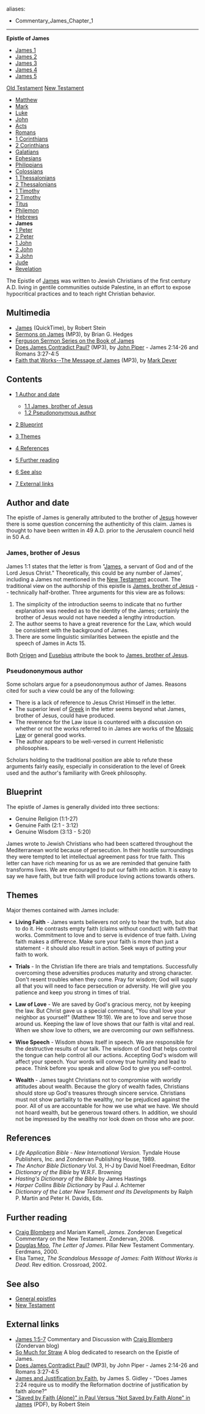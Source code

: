 aliases:
- Commentary_James_Chapter_1
---
**Epistle of James**
-   [James 1](James_1 "James 1")
-   [James 2](James_2 "James 2")
-   [James 3](James_3 "James 3")
-   [James 4](James_4 "James 4")
-   [James 5](James_5 "James 5")

[Old Testament](Old_Testament "Old Testament")
[New Testament](New_Testament "New Testament")
-   [Matthew](Gospel_of_Matthew "Gospel of Matthew")
-   [Mark](Gospel_of_Mark "Gospel of Mark")
-   [Luke](Gospel_of_Luke "Gospel of Luke")
-   [John](Gospel_of_John "Gospel of John")
-   [Acts](Acts_of_the_Apostles "Acts of the Apostles")
-   [Romans](Epistle_to_the_Romans "Epistle to the Romans")
-   [1 Corinthians](First_Epistle_to_the_Corinthians "First Epistle to the Corinthians")
-   [2 Corinthians](Second_Epistle_to_the_Corinthians "Second Epistle to the Corinthians")
-   [Galatians](Epistle_to_the_Galatians "Epistle to the Galatians")
-   [Ephesians](Epistle_to_the_Ephesians "Epistle to the Ephesians")
-   [Philippians](Epistle_to_the_Philippians "Epistle to the Philippians")
-   [Colossians](Epistle_to_the_Colossians "Epistle to the Colossians")
-   [1 Thessalonians](First_Epistle_to_the_Thessalonians "First Epistle to the Thessalonians")
-   [2 Thessalonians](Second_Epistle_to_the_Thessalonians "Second Epistle to the Thessalonians")
-   [1 Timothy](First_Epistle_to_Timothy "First Epistle to Timothy")
-   [2 Timothy](Second_Epistle_to_Timothy "Second Epistle to Timothy")
-   [Titus](Epistle_to_Titus "Epistle to Titus")
-   [Philemon](Epistle_to_Philemon "Epistle to Philemon")
-   [Hebrews](Epistle_to_the_Hebrews "Epistle to the Hebrews")
-   **James**
-   [1 Peter](First_Epistle_of_Peter "First Epistle of Peter")
-   [2 Peter](Second_Epistle_of_Peter "Second Epistle of Peter")
-   [1 John](First_Epistle_of_John "First Epistle of John")
-   [2 John](Second_Epistle_of_John "Second Epistle of John")
-   [3 John](Third_Epistle_of_John "Third Epistle of John")
-   [Jude](Epistle_of_Jude "Epistle of Jude")
-   [Revelation](Book_of_Revelation "Book of Revelation")

The Epistle of
[James](James,_brother_of_Jesus "James, brother of Jesus") was
written to Jewish Christians of the first century A.D. living in
gentile communities outside Palestine, in an effort to expose
hypocritical practices and to teach right Christian behavior.

## Multimedia

-   [James](http://biblicaltraining.org/audio/NT502/nt2_stein_46.mov)
    (QuickTime), by Robert Stein
-   [Sermons on James](http://www.fulkersonpark.com/audio/by/series/get_real_the_letter_of_james)
    (MP3), by Brian G. Hedges
-   [Ferguson Sermon Series on the Book of James](http://theologica.blogspot.com/2008/06/ferguson-sermon-series-on-book-of-james.html)
-   [Does James Contradict Paul?](http://www.desiringgod.org/download.php?file=http://media.desiringgod.org/audio/1999/19990808.mp3)
    (MP3), by [John Piper](John_Piper "John Piper") - James 2:14-26 and
    Romans 3:27-4:5
-   [Faith that Works--The Message of James](http://dl.salemweb.net/?mg=FC4C45C0-80D8-46E7-8925-49CC8237523D)
    (MP3), by [Mark Dever](Mark_Dever "Mark Dever")

## Contents

-   [1 Author and date](#Author_and_date)
    -   [1.1 James, brother of Jesus](#James.2C_brother_of_Jesus)
    -   [1.2 Pseudononymous author](#Pseudononymous_author)

-   [2 Blueprint](#Blueprint)
-   [3 Themes](#Themes)
-   [4 References](#References)
-   [5 Further reading](#Further_reading)
-   [6 See also](#See_also)
-   [7 External links](#External_links)

## Author and date

The epistle of James is generally attributed to the brother of
[Jesus](Jesus "Jesus") however there is some question concerning
the authenticity of this claim. James is thought to have been
written in 49 A.D. prior to the Jerusalem council held in 50 A.d.

### James, brother of Jesus

James 1:1 states that the letter is from "[James](James "James"), a
servant of God and of the Lord Jesus Christ." Theoretically, this
could be any number of James', including a James not mentioned in
the [New Testament](New_Testament "New Testament") account. The
traditional view on the authorship of this epistle is
[James, brother of Jesus](James,_brother_of_Jesus "James, brother of Jesus")
-- technically half-brother. Three arguments for this view are as
follows:

1.  The simplicity of the introduction seems to indicate that no
    further explanation was needed as to the identity of the James;
    certainly the brother of Jesus would not have needed a lengthy
    introduction.
2.  The author seems to have a great reverence for the Law, which
    would be consistent with the background of James.
3.  There are some linguistic similarities between the epistle and
    the speech of James in Acts 15.

Both [Origen](Origen "Origen") and [Eusebius](Eusebius "Eusebius")
attribute the book to
[James, brother of Jesus](James,_brother_of_Jesus "James, brother of Jesus").

### Pseudononymous author

Some scholars argue for a pseudononymous author of James. Reasons
cited for such a view could be any of the following:

-   There is a lack of reference to Jesus Christ Himself in the
    letter.
-   The superior level of [Greek](Greek "Greek") in the letter
    seems beyond what James, brother of Jesus, could have produced.
-   The reverence for the Law issue is countered with a discussion
    on whether or not the works referred to in James are works of the
    [Mosaic Law](index.php?title=Mosaic_Law&action=edit&redlink=1 "Mosaic Law (page does not exist)")
    or general good works.
-   The author appears to be well-versed in current Hellenistic
    philosophies.

Scholars holding to the traditional position are able to refute
these arguments fairly easily, especially in consideration to the
level of Greek used and the author's familiarity with Greek
philosophy.

## Blueprint

The epistle of James is generally divided into three sections:

-   Genuine Religion (1:1-27)
-   Genuine Faith (2:1 - 3:12)
-   Genuine Wisdom (3:13 - 5:20)

James wrote to Jewish Christians who had been scattered throughout
the Mediterranean world because of persecution. In their hostile
surroundings they were tempted to let intellectual agreement pass
for true faith. This letter can have rich meaning for us as we are
reminded that genuine faith transforms lives. We are encouraged to
put our faith into action. It is easy to say we have faith, but
true faith will produce loving actions towards others.

## Themes

Major themes contained with James include:

-   **Living Faith** - James wants believers not only to hear the
    truth, but also to do it. He contrasts empty faith (claims without
    conduct) with faith that works. Commitment to love and to serve is
    evidence of true faith. Living faith makes a difference. Make sure
    your faith is more than just a statement - it should also result in
    action. Seek ways of putting your faith to work.

-   **Trials** - In the Christian life there are trials and
    temptations. Successfully overcoming these adversities produces
    maturity and strong character. Don't resent troubles when they
    come. Pray for wisdom; God will supply all that you will need to
    face persecution or adversity. He will give you patience and keep
    you strong in times of trial.

-   **Law of Love** - We are saved by God's gracious mercy, not by
    keeping the law. But Christ gave us a special command, "You shall
    love your neighbor as yourself" (Matthew 19:19). We are to love and
    serve those around us. Keeping the law of love shows that our faith
    is vital and real. When we show love to others, we are overcoming
    our own selfishness.

-   **Wise Speech** - Wisdom shows itself in speech. We are
    responsible for the destructive results of our talk. The wisdom of
    God that helps control the tongue can help control all our actions.
    Accepting God's wisdom will affect your speech. Your words will
    convey true humility and lead to peace. Think before you speak and
    allow God to give you self-control.

-   **Wealth** - James taught Christians not to compromise with
    worldly attitudes about wealth. Because the glory of wealth fades,
    Christians should store up God's treasures through sincere service.
    Christians must not show partiality to the wealthy, nor be
    prejudiced against the poor. All of us are accountable for how we
    use what we have. We should not hoard wealth, but be generous
    toward others. In addition, we should not be impressed by the
    wealthy nor look down on those who are poor.

## References

-   *Life Application Bible - New International Version.* Tyndale
    House Publishers, Inc. and Zondervan Publishing House, 1989.
-   *The Anchor Bible Dictionary* Vol. 3, H-J by David Noel
    Freedman, Editor
-   *Dictionary of the Bible* by W.R.F. Browning
-   *Hasting's Dictionary of the Bible* by James Hastings
-   *Harper Collins Bible Dictionary* by Paul J. Achtemer
-   *Dictionary of the Later New Testament and Its Developments* by
    Ralph P. Martin and Peter H. Davids, Eds.

## Further reading

-   [Craig Blomberg](Craig_Blomberg "Craig Blomberg") and Mariam
    Kamell, *James*. Zondervan Exegetical Commentary on the New
    Testament. Zondervan, 2008.
-   [Douglas Moo](Douglas_Moo "Douglas Moo"),
    *The Letter of James*. Pillar New Testament Commentary. Eerdmans,
    2000.
-   Elsa Tamez,
    *The Scandalous Message of James: Faith Without Works is Dead*. Rev
    edition. Crossroad, 2002.

## See also

-   [General epistles](General_epistles "General epistles")
-   [New Testament](New_Testament "New Testament")

## External links

-   [James 1:5-7](http://zondervan.typepad.com/koinonia/2008/10/if-any-of-you-l.html)
    Commentary and Discussion with
    [Craig Blomberg](Craig_Blomberg "Craig Blomberg") (Zondervan blog)
-   [So Much for Straw](http://www.patrickwoods.com/blog) A blog
    dedicated to research on the Epistle of James.
-   [Does James Contradict Paul?](http://www.biblicalpreaching.info/bpaudio/piper/080899.mp3)
    (MP3), by John Piper - James 2:14-26 and Romans 3:27-4:5
-   [James and Justification by Faith](http://www.opc.org/new_horizons/NH05/02a.html),
    by James S. Gidley - "Does James 2:24 require us to modify the
    Reformation doctrine of justification by faith alone?"
-   ["Saved by Faith (Alone)" in Paul Versus "Not Saved by Faith Alone" in James](http://www.sbts.edu/resources/publications/sbjt/2000/2000Fall2.pdf)
    (PDF), by Robert Stein